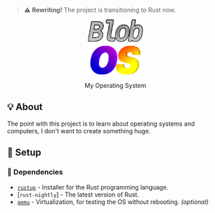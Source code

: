 > :warning: **Rewriting!** The project is transitioning to Rust now.

<p align="center">
  <img src="docs/assets/BlobOS_without_border.png" width="128" height="128"/>
</p>
<p align=center>My Operating System</p>

## 💡 About
The point with this project is to learn about operating systems and computers, I don't want to create something huge.

## 🚀 Setup
### 🧾 Dependencies
 - [`rustup`](https://rustup.rs/) - Installer for the Rust programming language.
 - [`rust-nightly`] - The latest version of Rust.
 - [`qemu`](https://www.qemu.org/) - Virtualization, for testing the OS without rebooting. _(optional)_
<!----
  - [`GRUB & grub-mkrescue`](https://git.savannah.gnu.org/cgit/grub.git/) - Building the ISO, you also need the i386 version of grub.
### 🔧 Testing

Option 1: Using `qemu`:
```sh
git clone https://github.com/RedsonBr140/BlobOS.git
cd BlobOS
meson setup build # Create the build directory
meson compile -C build run.bin # Runs the BIN file in qemu.
```
Option 2: Real hardware:
```sh
git clone https://github.com/RedsonBr140/BlobOS.git
cd BlobOS
meson setup build # Create the build directory
meson compile -C build # Compile the project.
dd if=build/BlobOS.iso of=/dev/yourFlashDrive status=progress
```
> ⚠️ dd is a dangerous command, make sure that you didn't set `of` to any disk with important data, also, it will overwrite anything on the disk, including partitions.-->
